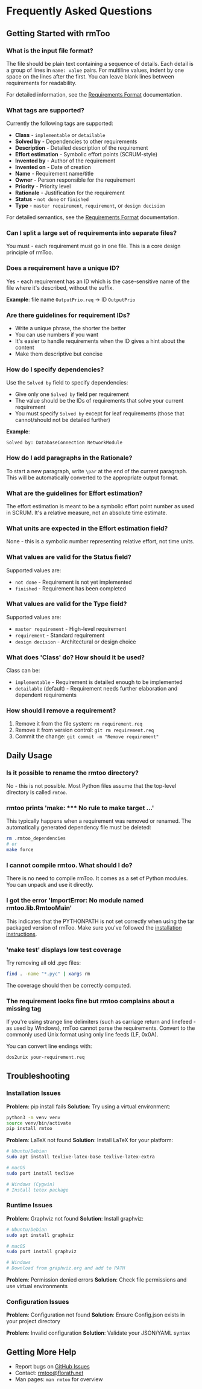 # Frequently Asked Questions

## Getting Started with rmToo

### What is the input file format?

The file should be plain text containing a sequence of details. Each detail is a group of lines in `name: value` pairs. For multiline values, indent by one space on the lines after the first. You can leave blank lines between requirements for readability.

For detailed information, see the [Requirements Format](reference/file-formats/requirements.md) documentation.

### What tags are supported?

Currently the following tags are supported:
- **Class** - `implementable` or `detailable`
- **Solved by** - Dependencies to other requirements
- **Description** - Detailed description of the requirement
- **Effort estimation** - Symbolic effort points (SCRUM-style)
- **Invented by** - Author of the requirement
- **Invented on** - Date of creation
- **Name** - Requirement name/title
- **Owner** - Person responsible for the requirement
- **Priority** - Priority level
- **Rationale** - Justification for the requirement
- **Status** - `not done` or `finished`
- **Type** - `master requirement`, `requirement`, or `design decision`

For detailed semantics, see the [Requirements Format](reference/file-formats/requirements.md) documentation.

### Can I split a large set of requirements into separate files?

You must - each requirement must go in one file. This is a core design principle of rmToo.

### Does a requirement have a unique ID?

Yes - each requirement has an ID which is the case-sensitive name of the file where it's described, without the suffix.

**Example**: file name `OutputPrio.req` → ID `OutputPrio`

### Are there guidelines for requirement IDs?

- Write a unique phrase, the shorter the better
- You can use numbers if you want
- It's easier to handle requirements when the ID gives a hint about the content
- Make them descriptive but concise

### How do I specify dependencies?

Use the `Solved by` field to specify dependencies:
- Give only one `Solved by` field per requirement
- The value should be the IDs of requirements that solve your current requirement
- You must specify `Solved by` except for leaf requirements (those that cannot/should not be detailed further)

**Example**:
```
Solved by: DatabaseConnection NetworkModule
```

### How do I add paragraphs in the Rationale?

To start a new paragraph, write `\par` at the end of the current paragraph. This will be automatically converted to the appropriate output format.

### What are the guidelines for Effort estimation?

The effort estimation is meant to be a symbolic effort point number as used in SCRUM. It's a relative measure, not an absolute time estimate.

### What units are expected in the Effort estimation field?

None - this is a symbolic number representing relative effort, not time units.

### What values are valid for the Status field?

Supported values are:
- `not done` - Requirement is not yet implemented
- `finished` - Requirement has been completed

### What values are valid for the Type field?

Supported values are:
- `master requirement` - High-level requirement
- `requirement` - Standard requirement
- `design decision` - Architectural or design choice

### What does 'Class' do? How should it be used?

Class can be:
- `implementable` - Requirement is detailed enough to be implemented
- `detailable` (default) - Requirement needs further elaboration and dependent requirements

### How should I remove a requirement?

1. Remove it from the file system: `rm requirement.req`
2. Remove it from version control: `git rm requirement.req`
3. Commit the change: `git commit -m "Remove requirement"`

## Daily Usage

### Is it possible to rename the rmtoo directory?

No - this is not possible. Most Python files assume that the top-level directory is called `rmtoo`.

### rmtoo prints 'make: *** No rule to make target ...'

This typically happens when a requirement was removed or renamed. The automatically generated dependency file must be deleted:
```bash
rm .rmtoo_dependencies
# or
make force
```

### I cannot compile rmtoo. What should I do?

There is no need to compile rmToo. It comes as a set of Python modules. You can unpack and use it directly.

### I got the error 'ImportError: No module named rmtoo.lib.RmtooMain'

This indicates that the PYTHONPATH is not set correctly when using the tar packaged version of rmToo. Make sure you've followed the [installation instructions](user-guide/installation/).

### 'make test' displays low test coverage

Try removing all old .pyc files:
```bash
find . -name "*.pyc" | xargs rm
```

The coverage should then be correctly computed.

### The requirement looks fine but rmtoo complains about a missing tag

If you're using strange line delimiters (such as carriage return and linefeed - as used by Windows), rmToo cannot parse the requirements. Convert to the commonly used Unix format using only line feeds (LF, 0x0A).

You can convert line endings with:
```bash
dos2unix your-requirement.req
```

## Troubleshooting

### Installation Issues

**Problem**: pip install fails
**Solution**: Try using a virtual environment:
```bash
python3 -m venv venv
source venv/bin/activate
pip install rmtoo
```

**Problem**: LaTeX not found
**Solution**: Install LaTeX for your platform:
```bash
# Ubuntu/Debian
sudo apt install texlive-latex-base texlive-latex-extra

# macOS
sudo port install texlive

# Windows (Cygwin)
# Install tetex package
```

### Runtime Issues

**Problem**: Graphviz not found
**Solution**: Install graphviz:
```bash
# Ubuntu/Debian
sudo apt install graphviz

# macOS
sudo port install graphviz

# Windows
# Download from graphviz.org and add to PATH
```

**Problem**: Permission denied errors
**Solution**: Check file permissions and use virtual environments

### Configuration Issues

**Problem**: Configuration not found
**Solution**: Ensure Config.json exists in your project directory

**Problem**: Invalid configuration
**Solution**: Validate your JSON/YAML syntax

## Getting More Help

- Report bugs on [GitHub Issues](https://github.com/florath/rmtoo/issues)
- Contact: rmtoo@florath.net
- Man pages: `man rmtoo` for overview